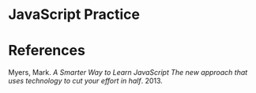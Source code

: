 # JavaScript Practice

# References
Myers, Mark. _A Smarter Way to Learn JavaScript The new approach that uses technology to cut your effort in half_. 2013.

